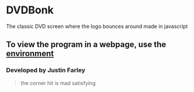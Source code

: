 # DVDBonk
The classic DVD screen where the logo bounces around made in javascript

## To view the program in a webpage, use the [environment](https://justinfarley.github.io/DVDBonk/)

### Developed by Justin Farley

> the corner hit is mad satisfying
